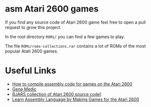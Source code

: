 # asm Atari 2600 games

If you find any source code of Atari 2600 game feel free to open a pull request to grow this project.

In the root directory `ROMs/` you can find a few games to play.

The file `ROMs/roms-collections.rar` contains a lot of ROMs of the most popular Atati 2600 games.

# Useful Links

- [How to compile assembly code for games on the Atari 2600](https://medium.com/@johnidouglasmarangon/how-to-compile-assembly-code-for-games-on-the-atari-2600-16c3d79d6e50)
- [Gene Medic](http://genemedic.org/)
- [BJARS collection of Atari 2600 source code](http://www.bjars.com/sourcecode.html)]
- [Learn Assembly Language by Making Games for the Atari 2600](https://www.udemy.com/course/programming-games-for-the-atari-2600/)

